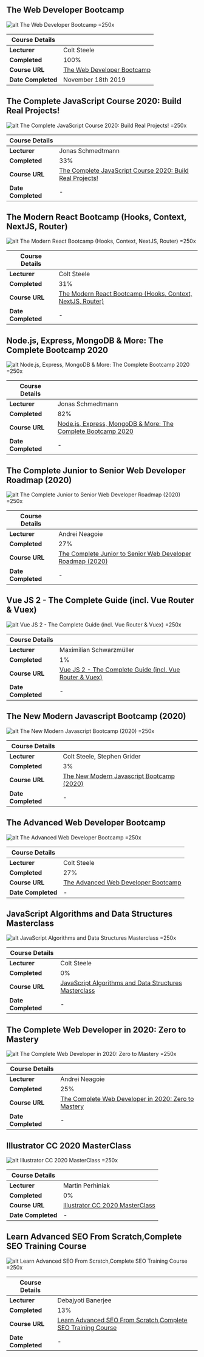 ## The Web Developer Bootcamp
![alt The Web Developer Bootcamp =250x](https://i.udemycdn.com/course/480x270/625204_436a_2.jpg)

Course Details    | |
------------ | -------------
__Lecturer__| Colt Steele 
__Completed__| 100% 
__Course URL__| [The Web Developer Bootcamp](https://www.udemy.com/course/the-web-developer-bootcamp/) 
__Date Completed__| November 18th 2019 
## The Complete JavaScript Course 2020: Build Real Projects!
![alt The Complete JavaScript Course 2020: Build Real Projects! =250x](https://i.udemycdn.com/course/480x270/851712_fc61_5.jpg)

Course Details    | |
------------ | -------------
__Lecturer__| Jonas Schmedtmann 
__Completed__| 33% 
__Course URL__| [The Complete JavaScript Course 2020: Build Real Projects!](https://www.udemy.com/course/the-complete-javascript-course/) 
__Date Completed__| - 
## The Modern React Bootcamp (Hooks, Context, NextJS, Router)
![alt The Modern React Bootcamp (Hooks, Context, NextJS, Router) =250x](https://i.udemycdn.com/course/480x270/2320056_4fa0_6.jpg)

Course Details    | |
------------ | -------------
__Lecturer__| Colt Steele 
__Completed__| 31% 
__Course URL__| [The Modern React Bootcamp (Hooks, Context, NextJS, Router)](https://www.udemy.com/course/modern-react-bootcamp/) 
__Date Completed__| - 
## Node.js, Express, MongoDB & More: The Complete Bootcamp 2020
![alt Node.js, Express, MongoDB & More: The Complete Bootcamp 2020 =250x](https://i.udemycdn.com/course/480x270/1672410_9ff1_5.jpg)

Course Details    | |
------------ | -------------
__Lecturer__| Jonas Schmedtmann 
__Completed__| 82% 
__Course URL__| [Node.js, Express, MongoDB & More: The Complete Bootcamp 2020](https://www.udemy.com/course/nodejs-express-mongodb-bootcamp/) 
__Date Completed__| - 
## The Complete Junior to Senior Web Developer Roadmap (2020)
![alt The Complete Junior to Senior Web Developer Roadmap (2020) =250x](https://i.udemycdn.com/course/480x270/1650610_2673_5.jpg)

Course Details    | |
------------ | -------------
__Lecturer__| Andrei Neagoie 
__Completed__| 27% 
__Course URL__| [The Complete Junior to Senior Web Developer Roadmap (2020)](https://www.udemy.com/course/the-complete-junior-to-senior-web-developer-roadmap/) 
__Date Completed__| - 
## Vue JS 2 - The Complete Guide (incl. Vue Router & Vuex)
![alt Vue JS 2 - The Complete Guide (incl. Vue Router & Vuex) =250x](https://i.udemycdn.com/course/480x270/995016_ebf4.jpg)

Course Details    | |
------------ | -------------
__Lecturer__| Maximilian Schwarzmüller 
__Completed__| 1% 
__Course URL__| [Vue JS 2 - The Complete Guide (incl. Vue Router & Vuex)](https://www.udemy.com/course/vuejs-2-the-complete-guide/) 
__Date Completed__| - 
## The New Modern Javascript Bootcamp (2020)
![alt The New Modern Javascript Bootcamp (2020) =250x](https://i.udemycdn.com/course/480x270/2634490_e343_2.jpg)

Course Details    | |
------------ | -------------
__Lecturer__| Colt Steele, Stephen Grider 
__Completed__| 3% 
__Course URL__| [The New Modern Javascript Bootcamp (2020)](https://www.udemy.com/course/javascript-beginners-complete-tutorial/) 
__Date Completed__| - 
## The Advanced Web Developer Bootcamp
![alt The Advanced Web Developer Bootcamp =250x](https://i.udemycdn.com/course/480x270/1218586_9f86.jpg)

Course Details    | |
------------ | -------------
__Lecturer__| Colt Steele 
__Completed__| 27% 
__Course URL__| [The Advanced Web Developer Bootcamp](https://www.udemy.com/course/the-advanced-web-developer-bootcamp/) 
__Date Completed__| - 
## JavaScript Algorithms and Data Structures Masterclass
![alt JavaScript Algorithms and Data Structures Masterclass =250x](https://i.udemycdn.com/course/480x270/1406344_1d65_3.jpg)

Course Details    | |
------------ | -------------
__Lecturer__| Colt Steele 
__Completed__| 0% 
__Course URL__| [JavaScript Algorithms and Data Structures Masterclass](https://www.udemy.com/course/js-algorithms-and-data-structures-masterclass/) 
__Date Completed__| - 
## The Complete Web Developer in 2020: Zero to Mastery
![alt The Complete Web Developer in 2020: Zero to Mastery =250x](https://i.udemycdn.com/course/480x270/1430746_2f43_9.jpg)

Course Details    | |
------------ | -------------
__Lecturer__| Andrei Neagoie 
__Completed__| 25% 
__Course URL__| [The Complete Web Developer in 2020: Zero to Mastery](https://www.udemy.com/course/the-complete-web-developer-zero-to-mastery/) 
__Date Completed__| - 
## Illustrator CC 2020 MasterClass
![alt Illustrator CC 2020 MasterClass =250x](https://i.udemycdn.com/course/480x270/1197206_7201_3.jpg)

Course Details    | |
------------ | -------------
__Lecturer__| Martin Perhiniak 
__Completed__| 0% 
__Course URL__| [Illustrator CC 2020 MasterClass](https://www.udemy.com/course/illustrator-cc-masterclass/) 
__Date Completed__| - 
## Learn Advanced SEO From Scratch,Complete SEO Training Course
![alt Learn Advanced SEO From Scratch,Complete SEO Training Course =250x](https://i.udemycdn.com/course/480x270/1223188_6039.jpg)

Course Details    | |
------------ | -------------
__Lecturer__| Debajyoti Banerjee 
__Completed__| 13% 
__Course URL__| [Learn Advanced SEO From Scratch,Complete SEO Training Course](https://www.udemy.com/course/learn-advanced-seo-from-scratch/) 
__Date Completed__| - 
